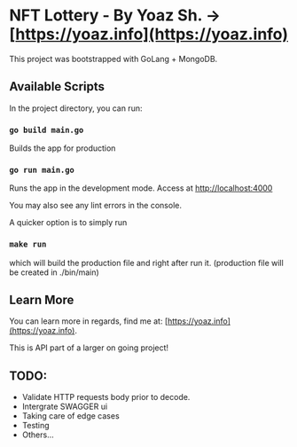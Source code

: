 # NFT Lottery - By Yoaz Sh. -> [https://yoaz.info](https://yoaz.info)

This project was bootstrapped with GoLang + MongoDB.

## Available Scripts

In the project directory, you can run:

### `go build main.go`

Builds the app for production

### `go run main.go`

Runs the app in the development mode. Access at [http://localhost:4000](http://localhost:4000)

You may also see any lint errors in the console.

A quicker option is to simply run

### `make run`

which will build the production file and right after run it.
(production file will be created in ./bin/main)

## Learn More

You can learn more in regards, find me at: [https://yoaz.info](https://yoaz.info).

This is API part of a larger on going project!

## TODO:

- Validate HTTP requests body prior to decode.
- Intergrate SWAGGER ui
- Taking care of edge cases
- Testing
- Others...
